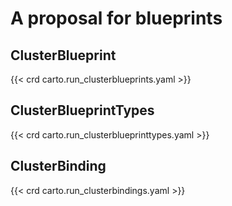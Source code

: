 # A proposal for blueprints

## ClusterBlueprint

{{< crd  carto.run_clusterblueprints.yaml >}}

## ClusterBlueprintTypes

{{< crd  carto.run_clusterblueprinttypes.yaml >}}

## ClusterBinding

{{< crd  carto.run_clusterbindings.yaml >}}
